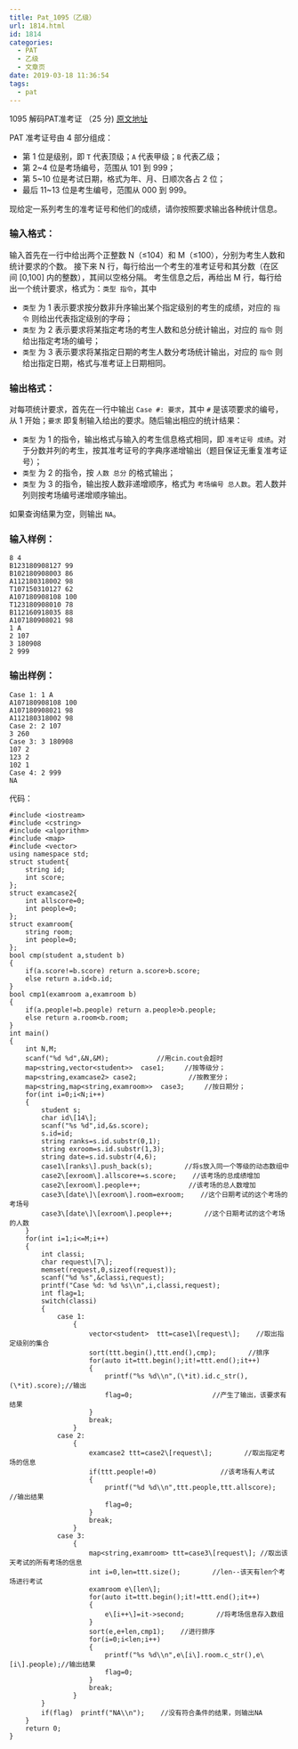 ```yaml
---
title: Pat_1095（乙级）
url: 1814.html
id: 1814
categories:
  - PAT
  - 乙级
  - 文章页
date: 2019-03-18 11:36:54
tags:
  - pat
---
```


1095 解码PAT准考证 （25 分) [原文地址](https://pintia.cn/problem-sets/994805260223102976/problems/1071786104348536832)

PAT 准考证号由 4 部分组成：

*   第 1 位是级别，即 `T` 代表顶级；`A` 代表甲级；`B` 代表乙级；
*   第 2~4 位是考场编号，范围从 101 到 999；
*   第 5~10 位是考试日期，格式为年、月、日顺次各占 2 位；
*   最后 11~13 位是考生编号，范围从 000 到 999。

现给定一系列考生的准考证号和他们的成绩，请你按照要求输出各种统计信息。

### 输入格式：

输入首先在一行中给出两个正整数 N（≤10​4​​）和 M（≤100），分别为考生人数和统计要求的个数。 接下来 N 行，每行给出一个考生的准考证号和其分数（在区间 \[0,100\] 内的整数），其间以空格分隔。 考生信息之后，再给出 M 行，每行给出一个统计要求，格式为：`类型 指令`，其中

*   `类型` 为 1 表示要求按分数非升序输出某个指定级别的考生的成绩，对应的 `指令` 则给出代表指定级别的字母；
*   `类型` 为 2 表示要求将某指定考场的考生人数和总分统计输出，对应的 `指令` 则给出指定考场的编号；
*   `类型` 为 3 表示要求将某指定日期的考生人数分考场统计输出，对应的 `指令` 则给出指定日期，格式与准考证上日期相同。

### 输出格式：

对每项统计要求，首先在一行中输出 `Case #: 要求`，其中 `#` 是该项要求的编号，从 1 开始；`要求` 即复制输入给出的要求。随后输出相应的统计结果：

*   `类型` 为 1 的指令，输出格式与输入的考生信息格式相同，即 `准考证号 成绩`。对于分数并列的考生，按其准考证号的字典序递增输出（题目保证无重复准考证号）；
*   `类型` 为 2 的指令，按 `人数 总分` 的格式输出；
*   `类型` 为 3 的指令，输出按人数非递增顺序，格式为 `考场编号 总人数`。若人数并列则按考场编号递增顺序输出。

如果查询结果为空，则输出 `NA`。

### 输入样例：

    8 4
    B123180908127 99
    B102180908003 86
    A112180318002 98
    T107150310127 62
    A107180908108 100
    T123180908010 78
    B112160918035 88
    A107180908021 98
    1 A
    2 107
    3 180908
    2 999
    

### 输出样例：

    Case 1: 1 A
    A107180908108 100
    A107180908021 98
    A112180318002 98
    Case 2: 2 107
    3 260
    Case 3: 3 180908
    107 2
    123 2
    102 1
    Case 4: 2 999
    NA

代码：
```
#include <iostream>
#include <cstring>
#include <algorithm>
#include <map>
#include <vector>
using namespace std;
struct student{
    string id;
    int score;
};
struct examcase2{
    int allscore=0;
    int people=0;
};
struct examroom{
    string room;
    int people=0;
};
bool cmp(student a,student b)
{
    if(a.score!=b.score) return a.score>b.score;
    else return a.id<b.id;
}
bool cmp1(examroom a,examroom b)
{
    if(a.people!=b.people) return a.people>b.people;
    else return a.room<b.room;
}
int main()
{
    int N,M;
    scanf("%d %d",&N,&M);            //用cin.cout会超时
    map<string,vector<student>>  case1;     //按等级分；
    map<string,examcase2> case2;             //按教室分；
    map<string,map<string,examroom>>  case3;     //按日期分；
    for(int i=0;i<N;i++)
    {
        student s;
        char id\[14\];
        scanf("%s %d",id,&s.score);
        s.id=id;
        string ranks=s.id.substr(0,1);
        string exroom=s.id.substr(1,3);
        string date=s.id.substr(4,6);
        case1\[ranks\].push_back(s);        //将s放入同一个等级的动态数组中
        case2\[exroom\].allscore+=s.score;    //该考场的总成绩增加
        case2\[exroom\].people++;            //该考场的总人数增加
        case3\[date\]\[exroom\].room=exroom;    //这个日期考试的这个考场的考场号
        case3\[date\]\[exroom\].people++;        //这个日期考试的这个考场的人数
    }
    for(int i=1;i<=M;i++)
    {
        int classi;
        char request\[7\];
        memset(request,0,sizeof(request));
        scanf("%d %s",&classi,request);
        printf("Case %d: %d %s\\n",i,classi,request);
        int flag=1;
        switch(classi)
        {
            case 1:
                {
                    vector<student>  ttt=case1\[request\];    //取出指定级别的集合
                    sort(ttt.begin(),ttt.end(),cmp);        //排序
                    for(auto it=ttt.begin();it!=ttt.end();it++)
                    {
                        printf("%s %d\\n",(\*it).id.c_str(),(\*it).score);//输出
                        flag=0;                    //产生了输出，该要求有结果
                    }
                    break;
                }
            case 2:
                {
                    examcase2 ttt=case2\[request\];        //取出指定考场的信息
                    if(ttt.people!=0)                //该考场有人考试
                    {
                        printf("%d %d\\n",ttt.people,ttt.allscore);    //输出结果
                        flag=0;
                    }
                    break;
                }
            case 3:
                {
                    map<string,examroom> ttt=case3\[request\]; //取出该天考试的所有考场的信息
                    int i=0,len=ttt.size();        //len--该天有len个考场进行考试
                    examroom e\[len\];
                    for(auto it=ttt.begin();it!=ttt.end();it++)
                    {
                        e\[i++\]=it->second;        //将考场信息存入数组
                    }
                    sort(e,e+len,cmp1);    //进行排序
                    for(i=0;i<len;i++)
                    {
                        printf("%s %d\\n",e\[i\].room.c_str(),e\[i\].people);//输出结果
                        flag=0;
                    }
                    break;
                }
        }
        if(flag)  printf("NA\\n");    //没有符合条件的结果，则输出NA
    }
    return 0;
}
```